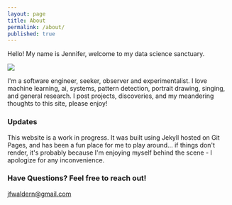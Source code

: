 ```yaml
---
layout: page
title: About
permalink: /about/
published: true
---
```


Hello! My name is Jennifer,  welcome to my  data science  sanctuary. 

![]({{site.baseurl}}/https://github.com/jennyfurrsmackie/jennyfurrsmackie.github.io/blob/master/images/portrait.jpg?raw=true)

I'm  a  software engineer,  seeker,  observer  and  experimentalist. 
I love  machine learning, ai, systems,   pattern detection, portrait 
drawing, singing, and general research. I post projects, discoveries, 
and my meandering thoughts to this site, please enjoy!

### Updates

This website is a work in progress. It was built using Jekyll hosted 
on Git Pages, and has been a fun place for me to play around...   if 
things don't render,  it's  probably  because  I'm  enjoying  myself
behind the scene - I apologize for any inconvenience. 

### Have Questions? Feel free to reach out!

[jfwaldern@gmail.com](mailto:jfwaldern@gmail.com)
